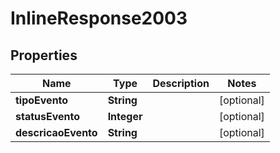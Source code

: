 
# InlineResponse2003

## Properties
Name | Type | Description | Notes
------------ | ------------- | ------------- | -------------
**tipoEvento** | **String** |  |  [optional]
**statusEvento** | **Integer** |  |  [optional]
**descricaoEvento** | **String** |  |  [optional]



